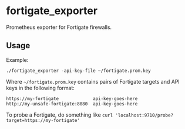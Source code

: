 # fortigate_exporter

Prometheus exporter for Fortigate firewalls.

## Usage

Example:

```
./fortigate_exporter -api-key-file ~/fortigate.prom.key
```

Where `~/fortigate.prom.key` contains pairs of Fortigate targets and API keys in the following format:

```
https://my-fortigate             api-key-goes-here
http://my-unsafe-fortigate:8080  api-key-goes-here
```

To probe a Fortigate, do something like `curl 'localhost:9710/probe?target=https://my-fortigate'`


